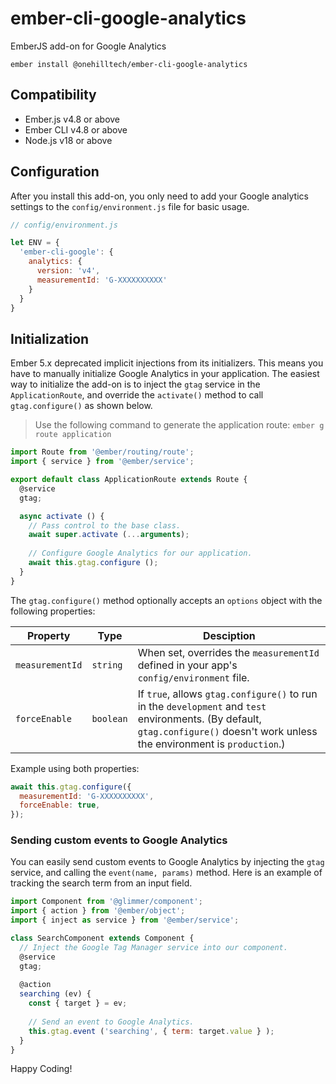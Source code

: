 # ember-cli-google-analytics

EmberJS add-on for Google Analytics

    ember install @onehilltech/ember-cli-google-analytics

## Compatibility

* Ember.js v4.8 or above
* Ember CLI v4.8 or above
* Node.js v18 or above

## Configuration

After you install this add-on, you only need to add your Google analytics settings
to the `config/environment.js` file for basic usage.

```javascript
// config/environment.js

let ENV = {
  'ember-cli-google': {
    analytics: {
      version: 'v4',
      measurementId: 'G-XXXXXXXXXX'
    }
  }
}
```

## Initialization

Ember 5.x deprecated implicit injections from its initializers. This means you have
to manually initialize Google Analytics in your application. The easiest way to initialize
the add-on is to inject the `gtag` service in the `ApplicationRoute`, and override the
`activate()` method to call `gtag.configure()` as shown below.

> Use the following command to generate the application route: `ember g route application`

```javascript
import Route from '@ember/routing/route';
import { service } from '@ember/service';

export default class ApplicationRoute extends Route {
  @service
  gtag;

  async activate () {
    // Pass control to the base class.
    await super.activate (...arguments);
    
    // Configure Google Analytics for our application.
    await this.gtag.configure ();
  }
}
```

The `gtag.configure()` method optionally accepts an `options` object with the following properties:

| Property | Type | Desciption |
| --- | --- | --- |
| `measurementId` | `string` | When set, overrides the `measurementId` defined in your app's `config/environment` file. |
| `forceEnable` | `boolean` | If `true`, allows `gtag.configure()` to run in the `development` and `test` environments. (By default, `gtag.configure()` doesn't work unless the environment is `production`.) |

Example using both properties:
```javascript
await this.gtag.configure({
  measurementId: 'G-XXXXXXXXXX',
  forceEnable: true,
});
```

### Sending custom events to Google Analytics

You can easily send custom events to Google Analytics by injecting the `gtag` service, and
calling the `event(name, params)` method. Here is an example of tracking the search term from an input
field.

```javascript
import Component from '@glimmer/component';
import { action } from '@ember/object';
import { inject as service } from '@ember/service';

class SearchComponent extends Component {
  // Inject the Google Tag Manager service into our component.
  @service
  gtag;
  
  @action
  searching (ev) {
    const { target } = ev;
    
    // Send an event to Google Analytics.
    this.gtag.event ('searching', { term: target.value } );
  }
}
```

Happy Coding!



